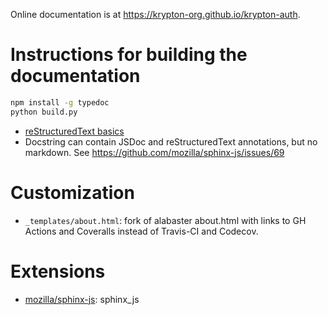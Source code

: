 Online documentation is at https://krypton-org.github.io/krypton-auth.

# Instructions for building the documentation

```bash
npm install -g typedoc
python build.py
```

- [reStructuredText basics](https://www.sphinx-doc.org/en/master/usage/restructuredtext/basics.html)
- Docstring can contain JSDoc and reStructuredText annotations, but no markdown.
  See https://github.com/mozilla/sphinx-js/issues/69

# Customization

- `_templates/about.html`: fork of alabaster about.html with links to GH Actions and Coveralls instead of Travis-CI and Codecov.

# Extensions

- [mozilla/sphinx-js](https://github.com/mozilla/sphinx-js): sphinx_js


